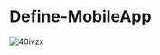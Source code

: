 # Define-MobileApp
![40ivzx](https://user-images.githubusercontent.com/50319868/81333247-4a926100-9072-11ea-85d2-5879b868ec84.gif)

